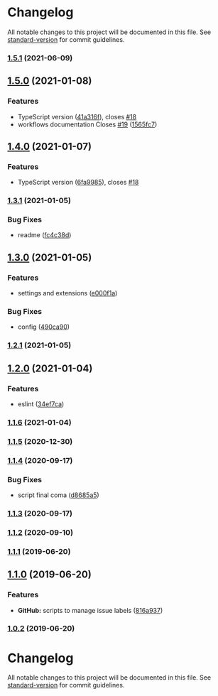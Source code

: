 # Changelog

All notable changes to this project will be documented in this file. See [standard-version](https://github.com/conventional-changelog/standard-version) for commit guidelines.

### [1.5.1](https://github.com/AtomicBuilders/quark/compare/v1.5.0...v1.5.1) (2021-06-09)

## [1.5.0](https://github.com/AtomicBuilders/quark/compare/v1.4.0...v1.5.0) (2021-01-08)


### Features

* TypeScript version ([41a316f](https://github.com/AtomicBuilders/quark/commit/41a316f011fe96173e15bd1ada3f42bf91ab6b49)), closes [#18](https://github.com/AtomicBuilders/quark/issues/18)
* workflows documentation Closes [#19](https://github.com/AtomicBuilders/quark/issues/19) ([1565fc7](https://github.com/AtomicBuilders/quark/commit/1565fc7a4ab78415433cdaff5ca96d9d4d02dd4b))

## [1.4.0](https://github.com/AtomicBuilders/quark/compare/v1.3.1...v1.4.0) (2021-01-07)


### Features

* TypeScript version ([6fa9985](https://github.com/AtomicBuilders/quark/commit/6fa998508f15969f3773436abfa5b3d1c203719c)), closes [#18](https://github.com/AtomicBuilders/quark/issues/18)

### [1.3.1](https://github.com/AtomicBuilders/quark/compare/v1.3.0...v1.3.1) (2021-01-05)


### Bug Fixes

* readme ([fc4c38d](https://github.com/AtomicBuilders/quark/commit/fc4c38d1ab1a0c8592b4498f75c73e4fd757efd2))

## [1.3.0](https://github.com/AtomicBuilders/quark/compare/v1.2.1...v1.3.0) (2021-01-05)


### Features

* settings and extensions ([e000f1a](https://github.com/AtomicBuilders/quark/commit/e000f1a94156989083f822870f0ff2c76169c5c7))


### Bug Fixes

* config ([490ca90](https://github.com/AtomicBuilders/quark/commit/490ca90b4a44460d39a3944dce8fb8c95249044f))

### [1.2.1](https://github.com/AtomicBuilders/quark/compare/v1.2.0...v1.2.1) (2021-01-05)

## [1.2.0](https://github.com/AtomicBuilders/quark/compare/v1.1.6...v1.2.0) (2021-01-04)


### Features

* eslint ([34ef7ca](https://github.com/AtomicBuilders/quark/commit/34ef7ca9fb76474979bf747398f03a39552549c3))

### [1.1.6](https://github.com/AtomicBuilders/quark/compare/v1.1.5...v1.1.6) (2021-01-04)

### [1.1.5](https://github.com/AtomicBuilders/quark/compare/v1.1.4...v1.1.5) (2020-12-30)

### [1.1.4](https://github.com/AtomicBuilders/quark/compare/v1.1.3...v1.1.4) (2020-09-17)


### Bug Fixes

* script final coma ([d8685a5](https://github.com/AtomicBuilders/quark/commit/d8685a57c3e2f255b2eb6e2c638f1ce0b5bf9c15))

### [1.1.3](https://github.com/AtomicBuilders/quark/compare/v1.1.2...v1.1.3) (2020-09-17)

### [1.1.2](https://github.com/AtomicBuilders/quark/compare/v1.1.1...v1.1.2) (2020-09-10)

### [1.1.1](https://github.com/AtomicBuilders/quark/compare/v1.1.0...v1.1.1) (2019-06-20)



## [1.1.0](https://github.com/AtomicBuilders/quark/compare/v1.0.2...v1.1.0) (2019-06-20)


### Features

* **GitHub:** scripts to manage issue labels ([816a937](https://github.com/AtomicBuilders/quark/commit/816a937))



### [1.0.2](https://github.com/AtomicBuilders/quark/compare/v1.0.1...v1.0.2) (2019-06-20)



# Changelog

All notable changes to this project will be documented in this file. See [standard-version](https://github.com/conventional-changelog/standard-version) for commit guidelines.

